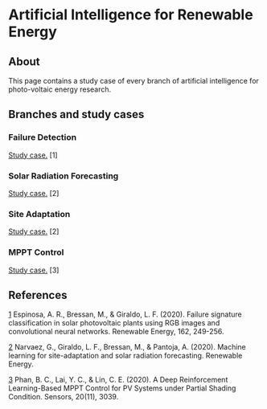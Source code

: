 # Artificial Intelligence for Renewable Energy

## About

This page contains a study case of every branch of artificial intelligence for photo-voltaic energy research.

## Branches and study cases

### Failure Detection

[Study case.](https://github.com/SmartSystems-UniAndes/Failure_Detection_for_PV_Panels) [1]

### Solar Radiation Forecasting

[Study case.](https://github.com/SmartSystems-UniAndes/Solar_Radiation_Forecasting) [2]

### Site Adaptation

[Study case.](https://github.com/SmartSystems-UniAndes/Machine_Learning_for_Site_Adaptation) [2]

### MPPT Control

[Study case.](https://github.com/SmartSystems-UniAndes/PV_MPPT_Control_Based_on_Reinforcement_Learning) [3]

## References

[1](https://www.sciencedirect.com/science/article/abs/pii/S0960148120312301) Espinosa, A. R., Bressan, M., & Giraldo, L. F. (2020). Failure signature classification in solar photovoltaic plants using RGB images and convolutional neural networks. Renewable Energy, 162, 249-256.

[2](https://www.sciencedirect.com/science/article/abs/pii/S0960148120318395) Narvaez, G., Giraldo, L. F., Bressan, M., & Pantoja, A. (2020). Machine learning for site-adaptation and solar radiation forecasting. Renewable Energy.

[3](https://www.mdpi.com/1424-8220/20/11/3039) Phan, B. C., Lai, Y. C., & Lin, C. E. (2020). A Deep Reinforcement Learning-Based MPPT Control for PV Systems under Partial Shading Condition. Sensors, 20(11), 3039.
